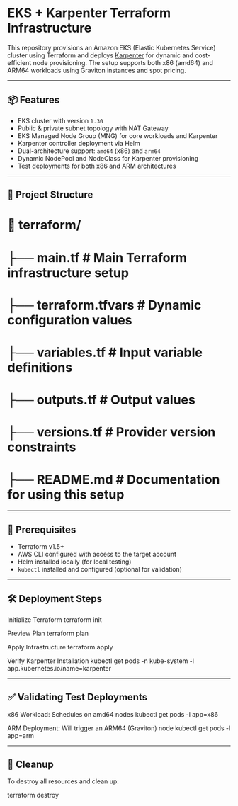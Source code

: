 # EKS + Karpenter Terraform Infrastructure

This repository provisions an Amazon EKS (Elastic Kubernetes Service) cluster using Terraform and deploys [Karpenter](https://karpenter.sh/) for dynamic and cost-efficient node provisioning. The setup supports both x86 (amd64) and ARM64 workloads using Graviton instances and spot pricing.

---

## 📦 Features

- EKS cluster with version `1.30`
- Public & private subnet topology with NAT Gateway
- EKS Managed Node Group (MNG) for core workloads and Karpenter
- Karpenter controller deployment via Helm
- Dual-architecture support: `amd64` (x86) and `arm64`
- Dynamic NodePool and NodeClass for Karpenter provisioning
- Test deployments for both x86 and ARM architectures

---

## 📁 Project Structure

# 📁 terraform/
# ├── main.tf              # Main Terraform infrastructure setup
# ├── terraform.tfvars     # Dynamic configuration values
# ├── variables.tf         # Input variable definitions
# ├── outputs.tf           # Output values
# ├── versions.tf          # Provider version constraints
# ├── README.md            # Documentation for using this setup
---

## 🚀 Prerequisites

- Terraform v1.5+
- AWS CLI configured with access to the target account
- Helm installed locally (for local testing)
- `kubectl` installed and configured (optional for validation)

---

## 🛠️ Deployment Steps

Initialize Terraform
    terraform init

Preview Plan
    terraform plan

Apply Infrastructure
    terraform apply

Verify Karpenter Installation
    kubectl get pods -n kube-system -l app.kubernetes.io/name=karpenter

---

## ✅ Validating Test Deployments


x86 Workload: Schedules on amd64 nodes
    kubectl get pods -l app=x86


ARM Deployment: Will trigger an ARM64 (Graviton) node
    kubectl get pods -l app=arm

---
## 🧹 Cleanup

To destroy all resources and clean up:

terraform destroy